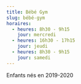 ```yaml
---
title: Bébé Gym
slug: bébé-gym
horaires:
  - heures: 8h30 - 9h15
    jour: mercredi
  - heures: 16h30 - 17h15
    jour: jeudi
  - heures: 8h30 - 9h15
    jour: samedi
---
```

Enfants nés en 2019-2020
